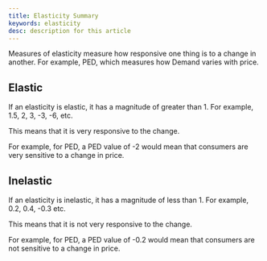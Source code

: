```yaml
---
title: Elasticity Summary
keywords: elasticity
desc: description for this article
---
```

Measures of elasticity measure how responsive one thing is to a change in another.
For example, PED, which measures how Demand varies with price.

## Elastic ##
If an elasticity is elastic, it has a magnitude of greater than 1. For example,
1.5, 2, 3, -3, -6, etc.

This means that it is very responsive to the change.

For example, for PED, a PED value of -2 would mean that consumers are very sensitive to a change in price.

## Inelastic ##
If an elasticity is inelastic, it has a magnitude of less than 1. For example,
0.2, 0.4, -0.3 etc.

This means that it is not very responsive to the change.

For example, for PED, a PED value of -0.2 would mean that consumers are not sensitive to a change in price.
